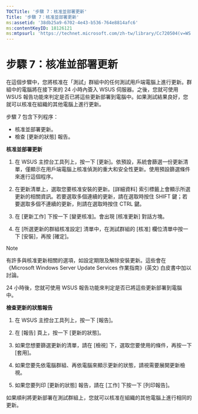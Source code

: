 ```yaml
---
TOCTitle: '步驟 7：核准並部署更新'
Title: '步驟 7：核准並部署更新'
ms:assetid: '38db25a9-6702-4e43-b536-764e8814afc6'
ms:contentKeyID: 18126121
ms:mtpsurl: 'https://technet.microsoft.com/zh-tw/library/Cc720504(v=WS.10)'
---
```


步驟 7：核准並部署更新
======================

在這個步驟中，您將核准在「測試」群組中的任何測試用戶端電腦上進行更新。群組中的電腦將在接下來的 24 小時內簽入 WSUS 伺服器。之後，您就可使用 WSUS 報告功能來判定是否已將這些更新部署到電腦中。如果測試結果良好，您就可以核准在組織的其他電腦上進行更新。

步驟 7 包含下列程序：

-   核准並部署更新。
-   檢查 \[更新的狀態\] 報告。

**核准並部署更新**
1.  在 WSUS 主控台工具列上，按一下 \[更新\]。依預設，系統會篩選一份更新清單，僅顯示在用戶端電腦上核准偵測的重大和安全性更新。使用預設篩選條件來進行這個程序。

2.  在更新清單上，選取您要核准安裝的更新。\[詳細資料\] 索引標籤上會顯示所選更新的相關資訊。若要選取多個連續的更新，請在選取時按住 SHIFT 鍵；若要選取多個不連續的更新，則請在選取時按住 CTRL 鍵。

3.  在 \[更新工作\] 下按一下 \[變更核准\]。會出現 \[核准更新\] 對話方塊。

4.  在 \[所選更新的群組核准設定\] 清單中，在測試群組的 \[核准\] 欄位清單中按一下 \[安裝\]，再按 \[確定\]。

> [!NOTE] 
> 有許多與核准更新相關的選項，如設定期限及解除安裝更新。這些會在《Microsoft Windows Server Update Services 作業指南》(英文) 白皮書中加以討論。

24 小時後，您就可使用 WSUS 報告功能來判定是否已將這些更新部署到電腦中。

**檢查更新的狀態報告**
1.  在 WSUS 主控台工具列上，按一下 \[報告\]。

2.  在 \[報告\] 頁上，按一下 \[更新的狀態\]。

3.  如果您想要篩選更新的清單，請在 \[檢視\] 下，選取您要使用的條件，再按一下 \[套用\]。

4.  如果您要先依電腦群組、再依電腦來顯示更新的狀態，請視需要展開更新檢視。

5.  如果您要列印 \[更新的狀態\] 報告，請在 \[工作\] 下按一下 \[列印報告\]。

如果順利將更新部署在測試群組上，您就可以核准在組織的其他電腦上進行相同的更新。
